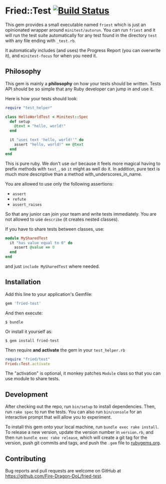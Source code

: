 # Fried::Test [![Build Status][test-badge]][test-link]

This gem provides a small executable named `friest` which is just an
opinionated wrapper around `minitest/autorun`. You can run `friest` and it
will run the test suite automatically for any test found in the directory
`test` with any file ending with `_test.rb`.

It automatically includes (and uses) the Progress Report (you can overwrite
it), and `minitest-focus` for when you need it.

## Philosophy

This gem is mainly a **philosophy** on how your tests should be written.
Tests API should be so simple that any Ruby developer can jump in and use it.

Here is how your tests should look:

```ruby
require "test_helper"

class HelloWorldTest < Minitest::Spec
  def setup
    @text = "hello, world!"
  end

  it "uses text 'hello, world!'" do
    assert "hello, world!" == @text
  end
end
```

This is pure ruby. We don't use `def` because it feels more magical having
to prefix methods with `test_`, so `it` might as well do it. In addition,
pure text is much  more descriptive than a method with_underscores_in_name.

You are allowed to use only the following assertions:

- `assert`
- `refute`
- `assert_raises`

So that any junior can join your team and write tests immediately.
You are not allowed to use `describe` (it creates nested classes).

If you have to share tests between classes, use:

```ruby
module MySharedTest
  it "has value equal to 0" do
    assert @value == 0
  end
end
```

and just `include MySharedTest` where needed.

## Installation

Add this line to your application's Gemfile:

```ruby
gem 'fried-test'
```

And then execute:

    $ bundle

Or install it yourself as:

    $ gem install fried-test

Then require **and activate** the gem in your `test_helper.rb`

```ruby
require "fried/test"
Fried::Test.activate
```

The "activation" is optional, it monkey patches `Module` class so that you can
use module to share tests.

## Development

After checking out the repo, run `bin/setup` to install dependencies. Then, run `rake spec` to run the tests. You can also run `bin/console` for an interactive prompt that will allow you to experiment.

To install this gem onto your local machine, run `bundle exec rake install`. To release a new version, update the version number in `version.rb`, and then run `bundle exec rake release`, which will create a git tag for the version, push git commits and tags, and push the `.gem` file to [rubygems.org](https://rubygems.org).

## Contributing

Bug reports and pull requests are welcome on GitHub at https://github.com/Fire-Dragon-DoL/fried-test.

[test-badge]: https://travis-ci.org/Fire-Dragon-DoL/fried-test.svg?branch=master
[test-link]: https://travis-ci.org/Fire-Dragon-DoL/fried-test
